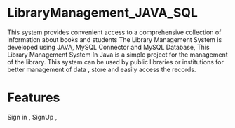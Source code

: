 # LibraryManagement_JAVA_SQL
This system provides convenient access to a comprehensive collection of information about books and students
The Library Management System is developed using JAVA, MySQL Connector and MySQL Database, This Library Management System In Java is a simple project for the management of the library.
This system can be used by public libraries or institutions for better management of data , store and easily access the records. 
# Features
Sign in , SignUp , 

